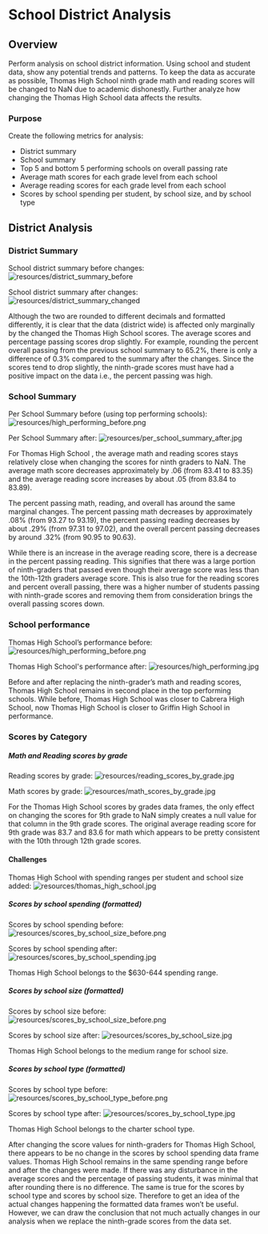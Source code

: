 # School District Analysis

## Overview

Perform analysis on school district information. Using school and student data, show any potential trends and patterns. To keep the data as accurate as possible, Thomas High School ninth grade math and reading scores will be changed to NaN due to academic dishonestly. Further analyze how changing the Thomas High School data affects the results. 

### Purpose

Create the following metrics for analysis:
-	District summary
-	School summary
-	Top 5 and bottom 5 performing schools on overall passing rate
-	Average math scores for each grade level from each school
-	Average reading scores for each grade level from each school
-	Scores by school spending per student, by school size, and by  school type

## District Analysis

### District Summary

School district summary before changes:
![resources/district_summary_before](resources/district_summary_before.png)

School district summary after changes:
![resources/district_summary_changed](resources/district_summary_changed.jpg)

Although the two are rounded to different decimals and formatted differently, it is clear that the data (district wide) is affected only marginally by the changed the Thomas High School scores. The average scores and percentage passing scores drop slightly. For example, rounding the percent overall passing from the previous school summary to 65.2%, there is only a difference of 0.3% compared to the summary after the changes. Since the scores tend to drop slightly, the ninth-grade scores must have had a positive impact on the data i.e., the percent passing was high.


### School Summary

Per School Summary before (using top performing schools): 
![resources/high_performing_before.png](resources/high_performing_before.png)

Per School Summary after:
![resources/per_school_summary_after.jpg](resources/per_school_summary_after.jpg)

For Thomas High School	, the average math and reading scores stays relatively close when changing the scores for ninth graders to NaN. The average math score decreases approximately by .06 (from 83.41 to 83.35) and the average reading score increases by about .05 (from 83.84 to 83.89).

The percent passing math, reading, and overall has around the same marginal changes. The percent passing math decreases by approximately .08% (from 93.27 to 93.19), the percent passing reading decreases by about .29% (from 97.31 to 97.02), and the overall percent passing decreases by around .32% (from 90.95 to 90.63).

While there is an increase in the average reading score, there is a decrease in the percent passing reading. This signifies that there was a large portion of ninth-graders that passed even though their average score was less than the 10th-12th graders average score. This is also true for the reading scores and percent overall passing, there was a higher number of students passing with ninth-grade scores and removing them from consideration brings the overall passing scores down. 


### School performance

Thomas High School’s performance before:
![resources/high_performing_before.png](resources/high_performing_before.png)

Thomas High School's performance after:
![resources/high_performing.jpg](resources/high_performing.jpg)

Before and after replacing the ninth-grader’s math and reading scores, Thomas High School remains in second place in the top performing schools. While before, Thomas High School was closer to Cabrera High School, now Thomas High School is closer to Griffin High School in performance. 

### Scores by Category

##### Math and Reading scores by grade

Reading scores by grade:
![resources/reading_scores_by_grade.jpg](resources/reading_scores_by_grade.jpg)

Math scores by grade:
![resources/math_scores_by_grade.jpg](resources/math_scores_by_grade.jpg)

For the Thomas High School scores by grades data frames, the only effect on changing the scores for 9th grade to NaN simply creates a null value for that column in the 9th grade scores. The original average reading score for 9th grade was 83.7 and 83.6 for math which appears to be pretty consistent with the 10th through 12th grade scores. 

#### Challenges

Thomas High School with spending ranges per student and school size added:
![resources/thomas_high_school.jpg](resources/thomas_high_school.jpg)

##### Scores by school spending (formatted)

Scores by school spending before:
![resources/scores_by_school_size_before.png](resources/scores_by_school_size_before.png)

Scores by school spending after:
![resources/scores_by_school_spending.jpg](resources/scores_by_school_spending.jpg)

Thomas High School belongs to the $630-644 spending range.

##### Scores by school size (formatted)

Scores by school size before:
![resources/scores_by_school_size_before.png](resources/scores_by_school_size_before.png)

Scores by school size after:
![resources/scores_by_school_size.jpg](resources/scores_by_school_size.jpg)

Thomas High School belongs to the medium range for school size.

##### Scores by school type (formatted)

Scores by school type before:
![resources/scores_by_school_type_before.png](resources/scores_by_school_type_before.png)

Scores by school type after:
![resources/scores_by_school_type.jpg](resources/scores_by_school_type.jpg)

Thomas High School belongs to the charter school type.


After changing the score values for ninth-graders for Thomas High School, there appears to be no change in the scores by school spending data frame values. Thomas High School remains in the same spending range before and after the changes were made. If there was any disturbance in the average scores and the percentage of passing students, it was minimal that after rounding there is no difference. The same is true for the scores by school type and scores by school size. Therefore to get an idea of the actual changes happening the formatted data frames won’t be useful. However, we can draw the conclusion that not much actually changes in our analysis when we replace the ninth-grade scores from the data set.
